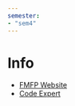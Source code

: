 ```yaml
---
semester:
- "sem4"
---
```


# Info
- [FMFP Website](https://infsec.ethz.ch/education/ss2025/fmfp.html)
- [Code Expert](https://expert.ethz.ch/enrolled/SS25/fmfp/exercises)
